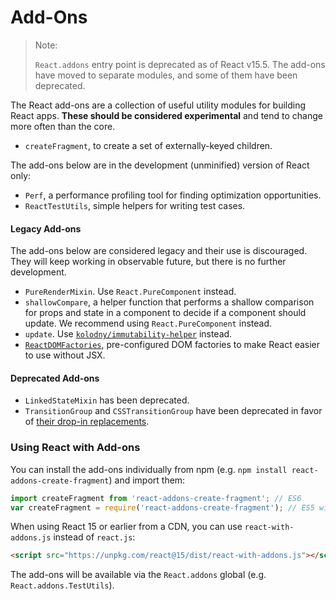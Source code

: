 # Add-Ons

> Note:
>
> `React.addons` entry point is deprecated as of React v15.5. The add-ons have moved to separate modules, and some of them have been deprecated.

The React add-ons are a collection of useful utility modules for building React apps. **These should be considered experimental** and tend to change more often than the core.

* `createFragment`, to create a set of externally-keyed children.

The add-ons below are in the development (unminified) version of React only:

* `Perf`, a performance profiling tool for finding optimization opportunities.
* `ReactTestUtils`, simple helpers for writing test cases.

#### Legacy Add-ons <a href="#legacy-add-ons" id="legacy-add-ons"></a>

The add-ons below are considered legacy and their use is discouraged. They will keep working in observable future, but there is no further development.

* `PureRenderMixin`. Use `React.PureComponent` instead.
* `shallowCompare`, a helper function that performs a shallow comparison for props and state in a component to decide if a component should update. We recommend using `React.PureComponent` instead.
* `update`. Use [`kolodny/immutability-helper`](https://github.com/kolodny/immutability-helper) instead.
* [`ReactDOMFactories`](https://www.npmjs.com/package/react-dom-factories), pre-configured DOM factories to make React easier to use without JSX.

#### Deprecated Add-ons <a href="#deprecated-add-ons" id="deprecated-add-ons"></a>

* `LinkedStateMixin` has been deprecated.
* `TransitionGroup` and `CSSTransitionGroup` have been deprecated in favor of [their drop-in replacements](https://github.com/reactjs/react-transition-group/tree/v1-stable).

### Using React with Add-ons <a href="#using-react-with-add-ons" id="using-react-with-add-ons"></a>

You can install the add-ons individually from npm (e.g. `npm install react-addons-create-fragment`) and import them:

```javascript
import createFragment from 'react-addons-create-fragment'; // ES6
var createFragment = require('react-addons-create-fragment'); // ES5 with npm
```

When using React 15 or earlier from a CDN, you can use `react-with-addons.js` instead of `react.js`:

```html
<script src="https://unpkg.com/react@15/dist/react-with-addons.js"></script>
```

The add-ons will be available via the `React.addons` global (e.g. `React.addons.TestUtils`).
